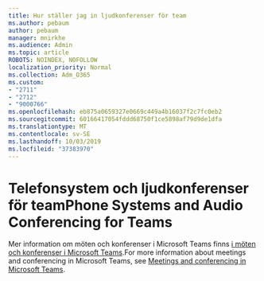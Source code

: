 ```yaml
---
title: Hur ställer jag in ljudkonferenser för team
ms.author: pebaum
author: pebaum
manager: mnirkhe
ms.audience: Admin
ms.topic: article
ROBOTS: NOINDEX, NOFOLLOW
localization_priority: Normal
ms.collection: Adm_O365
ms.custom:
- "2711"
- "2712"
- "9000766"
ms.openlocfilehash: eb875a0659327e0669c449a4b16037f2c7fc0eb2
ms.sourcegitcommit: 60166417054fddd68750f1ce5898af79d9de1dfa
ms.translationtype: MT
ms.contentlocale: sv-SE
ms.lasthandoff: 10/03/2019
ms.locfileid: "37383970"
---
```

# <a name="phone-systems-and-audio-conferencing-for-teams"></a><span data-ttu-id="13c99-102">Telefonsystem och ljudkonferenser för team</span><span class="sxs-lookup"><span data-stu-id="13c99-102">Phone Systems and Audio Conferencing for Teams</span></span>

<span data-ttu-id="13c99-103">Mer information om möten och konferenser i Microsoft Teams finns [i möten och konferenser i Microsoft Teams](https://docs.microsoft.com/microsoftteams/deploy-meetings-microsoft-teams-landing-page).</span><span class="sxs-lookup"><span data-stu-id="13c99-103">For more information about meetings and conferencing in Microsoft Teams, see [Meetings and conferencing in Microsoft Teams](https://docs.microsoft.com/microsoftteams/deploy-meetings-microsoft-teams-landing-page).</span></span>